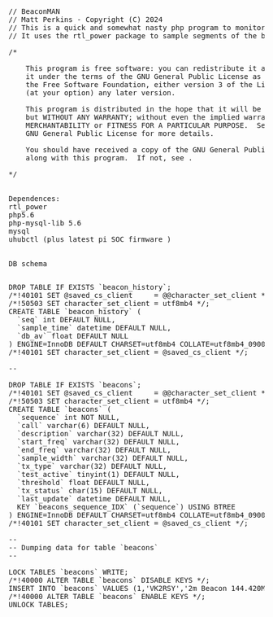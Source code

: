 <pre>
// BeaconMAN
// Matt Perkins - Copyright (C) 2024 
// This is a quick and somewhat nasty php program to monitor the Beacons at the VK2WI Radio station. 
// It uses the rtl_power package to sample segments of the band and  then compare output power. 

/*

    This program is free software: you can redistribute it and/or modify
    it under the terms of the GNU General Public License as published by
    the Free Software Foundation, either version 3 of the License, or
    (at your option) any later version.

    This program is distributed in the hope that it will be useful,
    but WITHOUT ANY WARRANTY; without even the implied warranty of
    MERCHANTABILITY or FITNESS FOR A PARTICULAR PURPOSE.  See the
    GNU General Public License for more details.

    You should have received a copy of the GNU General Public License
    along with this program.  If not, see .

*/


Dependences: 
rtl_power 
php5.6 
php-mysql-lib 5.6 
mysql 
uhubctl (plus latest pi SOC firmware ) 


DB schema
<pre> 
DROP TABLE IF EXISTS `beacon_history`;
/*!40101 SET @saved_cs_client     = @@character_set_client */;
/*!50503 SET character_set_client = utf8mb4 */;
CREATE TABLE `beacon_history` (
  `seq` int DEFAULT NULL,
  `sample_time` datetime DEFAULT NULL,
  `db_av` float DEFAULT NULL
) ENGINE=InnoDB DEFAULT CHARSET=utf8mb4 COLLATE=utf8mb4_0900_ai_ci;
/*!40101 SET character_set_client = @saved_cs_client */;

--

DROP TABLE IF EXISTS `beacons`;
/*!40101 SET @saved_cs_client     = @@character_set_client */;
/*!50503 SET character_set_client = utf8mb4 */;
CREATE TABLE `beacons` (
  `sequence` int NOT NULL,
  `call` varchar(6) DEFAULT NULL,
  `description` varchar(32) DEFAULT NULL,
  `start_freq` varchar(32) DEFAULT NULL,
  `end_freq` varchar(32) DEFAULT NULL,
  `sample_width` varchar(32) DEFAULT NULL,
  `tx_type` varchar(32) DEFAULT NULL,
  `test_active` tinyint(1) DEFAULT NULL,
  `threshold` float DEFAULT NULL,
  `tx_status` char(15) DEFAULT NULL,
  `last_update` datetime DEFAULT NULL,
  KEY `beacons_sequence_IDX` (`sequence`) USING BTREE
) ENGINE=InnoDB DEFAULT CHARSET=utf8mb4 COLLATE=utf8mb4_0900_ai_ci;
/*!40101 SET character_set_client = @saved_cs_client */;

--
-- Dumping data for table `beacons`
--

LOCK TABLES `beacons` WRITE;
/*!40000 ALTER TABLE `beacons` DISABLE KEYS */;
INSERT INTO `beacons` VALUES (1,'VK2RSY','2m Beacon 144.420Mhz','144.410M','144.430M','1K','Beacon',1,-14,'','2024-12-24 13:05:28'),(2,'VK2RSY','70cm Beacon 432.420Mhz','432.410M','432.430M','1K','Beacon',1,-14,'FAULT','2024-12-23 21:03:32'),(3,'VK2RSY','6m Beacon 50.289Mhz','50.288M','50.290M','1K','Beacon',1,-14,'','2024-12-23 21:02:36'),(4,'VK2RSY','10m Beacon 28.262Mhz','28.261M','28.263M','1K','Beacon',1,-14,'','2024-12-23 21:02:41'),(5,'VK2RSY','23cm Beacon 1296.420Mhz','1296.419M','1296.421M','1K','Beacon',1,-13.2,'FAULT','2024-12-23 21:02:46'),(6,'VK2WI','Morse Practice 3699Khz','3698.5K','3699.5K','500','Beacon',1,-17,'','2024-12-23 22:06:28');
/*!40000 ALTER TABLE `beacons` ENABLE KEYS */;
UNLOCK TABLES;


